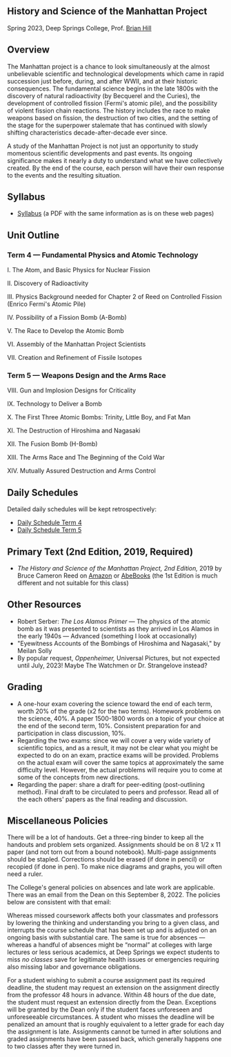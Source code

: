 ## History and Science of the Manhattan Project

Spring 2023, Deep Springs College, Prof. [Brian Hill](../index.html)

## Overview

The Manhattan project is a chance to look simultaneously at the almost unbelievable scientific and technological developments which came in rapid succession just before, during, and after WWII, and at their historic consequences. The fundamental science begins in the late 1800s with the discovery of natural radioactivity (by Becquerel and the Curies), the development of controlled fission (Fermi's atomic pile), and the possibility of violent fission chain reactions. The history includes the race to make weapons based on fission, the destruction of two cities, and the setting of the stage for the superpower stalemate that has continued with slowly shifting characteristics decade-after-decade ever since.

A study of the Manhattan Project is not just an opportunity to study momentous scientific developments and past events. Its ongoing significance makes it nearly a duty to understand what we have collectively created. By the end of the course, each person will have their own response to the events and the resulting situation.

## Syllabus

* [Syllabus](./ManhattanProjectSyllabus.pdf) (a PDF with the same information as is on these web pages)

## Unit Outline

### Term 4 &mdash; Fundamental Physics and Atomic Technology

I. The Atom, and Basic Physics for Nuclear Fission

II. Discovery of Radioactivity

III. Physics Background needed for Chapter 2 of Reed on Controlled Fission (Enrico Fermi's Atomic Pile)

IV. Possibility of a Fission Bomb (A-Bomb)

V. The Race to Develop the Atomic Bomb

VI. Assembly of the Manhattan Project Scientists

VII. Creation and Refinement of Fissile Isotopes

### Term 5 &mdash; Weapons Design and the Arms Race

VIII. Gun and Implosion Designs for Criticality

IX. Technology to Deliver a Bomb

X. The First Three Atomic Bombs: Trinity, Little Boy, and Fat Man

XI. The Destruction of Hiroshima and Nagasaki

XII. The Fusion Bomb (H-Bomb)

XIII. The Arms Race and The Beginning of the Cold War

XIV. Mutually Assured Destruction and Arms Control

## Daily Schedules

Detailed daily schedules will be kept retrospectively:

* [Daily Schedule Term 4](./daily_schedule-term_4.html)
* [Daily Schedule Term 5](./daily_schedule-term_5.html)

## Primary Text (2nd Edition, 2019, Required)

* *The History and Science of the Manhattan Project, 2nd Edition,* 2019 by Bruce Cameron Reed on [Amazon](https://www.amazon.com/dp/3662581744) or [AbeBooks](https://www.abebooks.com/9783662581742/History-Science-Manhattan-Project-Undergraduate-3662581744/plp) (the 1st Edition is much different and not suitable for this class)

## Other Resources

* Robert Serber: *The Los Alamos Primer* &mdash; The physics of the atomic bomb as it was presented to scientists as they arrived in Los Alamos in the early 1940s &mdash; Advanced (something I look at occasionally)
* "Eyewitness Accounts of the Bombings of Hiroshima and Nagasaki," by Meilan Solly
* By popular request, *Oppenheimer,* Universal Pictures, but not expected until July, 2023! Maybe The Watchmen or Dr. Strangelove instead?

## Grading

* A one-hour exam covering the science toward the end of each term, worth 20% of the grade (x2 for the two terms). Homework problems on the science, 40%. A paper 1500-1800 words on a topic of your choice at the end of the second term, 10%. Consistent preparation for and participation in class discussion, 10%.
* Regarding the two exams: since we will cover a very wide variety of scientific topics, and as a result, it may not be clear what you might be expected to do on an exam, practice exams will be provided. Problems on the actual exam will cover the same topics at approximately the same difficulty level. However, the actual problems will require you to come at some of the concepts from new directions.
* Regarding the paper: share a draft for peer-editing (post-outlining method). Final draft to be circulated to peers and professor. Read all of the each others' papers as the final reading and discussion.

## Miscellaneous Policies

There will be a lot of handouts. Get a three-ring binder to keep all the handouts and problem sets organized. Assignments should be on 8 1/2 x 11 paper (and not torn out from a bound notebook). Multi-page assignments should be stapled. Corrections should be erased (if done in pencil) or recopied (if done in pen). To make nice diagrams and graphs, you will often need a ruler.

The College's general policies on absences and late work are applicable. There was an email from the Dean on this September 8, 2022. The
policies below are consistent with that email:

Whereas missed coursework affects both your classmates and professors by lowering the thinking and understanding you bring to a given class, and interrupts the course schedule that has been set up and is adjusted on an ongoing basis with substantial care. The same is true for absences &mdash; whereas a handful of absences might be &ldquo;normal&rdquo; at colleges with large lectures or less serious academics, at Deep Springs we expect students to miss *no classes* save for legitimate health issues or emergencies requiring also missing labor and governance obligations.

For a student wishing to submit a course assignment past its required deadline, the student may request an extension on the assignment directly from the professor 48 hours in advance. Within 48 hours of the due date, the student must request an extension directly from the Dean. Exceptions will be granted by the Dean only if the student faces unforeseen and unforeseeable circumstances. A student who misses the deadline will be penalized an amount that is roughly equivalent to a letter grade for each day the assignment is late. Assignments cannot be turned in after solutions and graded assignments have been passed back, which generally happens one to two classes after they were turned in.
